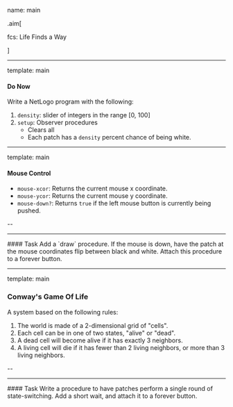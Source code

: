 name: main

.aim[<div>
fcs: Life Finds a Way
</div>]

---
template: main

#### Do Now
Write a NetLogo program with the following:
1. `density`: slider of integers in the range [0, 100]
2. `setup`: Observer procedures
   - Clears all
   - Each patch has a `density` percent chance of being white.


---
template: main

#### Mouse Control

- `mouse-xcor`: Returns the current mouse x coordinate.
- `mouse-ycor`: Returns the current mouse y coordinate.
- `mouse-down?`: Returns `true` if the left mouse button is currently being pushed.

--

<hr>
#### Task
Add a `draw` procedure. If the mouse is down, have the patch at the mouse coordinates flip between black and white. Attach this procedure to a forever button.


---
template: main

### Conway's Game Of Life
A system based on the following rules:

1. The world is made of a 2-dimensional grid of "cells".
2. Each cell can be in one of two states, "alive" or "dead".
3. A dead cell will become alive if it has exactly 3 neighbors.
4. A living cell will die if it has fewer than 2 living neighbors, or more than 3 living neighbors.

--

<hr>
#### Task
Write a procedure to have patches perform a single round of state-switching. Add a short wait, and attach it to a forever button.
